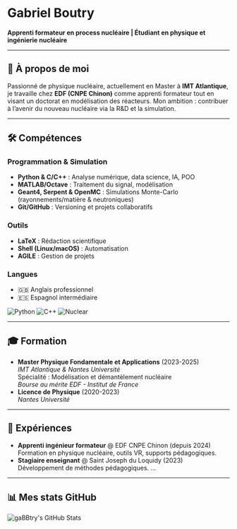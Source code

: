 # Gabriel Boutry  
**Apprenti formateur en process nucléaire | Étudiant en physique et ingénierie nucléaire**

---

## 👋 À propos de moi  
Passionné de physique nucléaire, actuellement en Master à **IMT Atlantique**, je travaille chez **EDF (CNPE Chinon)** comme apprenti formateur tout en visant un doctorat en modélisation des réacteurs. Mon ambition : contribuer à l’avenir du nouveau nucléaire via la R&D et la simulation.

---

## 🛠️ Compétences  

### Programmation & Simulation  
- **Python & C/C++** : Analyse numérique, data science, IA, POO  
- **MATLAB/Octave** : Traitement du signal, modélisation  
- **Geant4, Serpent & OpenMC** : Simulations Monte-Carlo (rayonnements/matière & neutroniques)
- **Git/GitHub** : Versioning et projets collaboratifs  

### Outils  
- **LaTeX** : Rédaction scientifique  
- **Shell (Linux/macOS)** : Automatisation  
- **AGILE** : Gestion de projets  

### Langues  
- 🇬🇧 Anglais professionnel  
- 🇪🇸 Espagnol intermédiaire  

![Python](https://img.shields.io/badge/Python-Expert-blue) ![C++](https://img.shields.io/badge/C++-Advanced-blue) ![Nuclear](https://img.shields.io/badge/Nuclear-Enthusiast-orange)

---

## 🎓 Formation  
- **Master Physique Fondamentale et Applications** (2023-2025)  
  *IMT Atlantique & Nantes Université*  
  Spécialité : Modélisation et démantèlement nucléaire  
  *Bourse au mérite EDF - Institut de France*  
- **Licence de Physique** (2020-2023)  
  *Nantes Université*

---

## 💼 Expériences  
- **Apprenti ingénieur formateur** @ EDF CNPE Chinon (depuis 2024)  
  Formation en physique nucléaire, outils VR, supports pédagogiques.  
- **Stagiaire enseignant** @ Saint Joseph du Loquidy (2023)  
  Développement de méthodes pédagogiques.
...

---

## 📊 Mes stats GitHub  
![gaBBtry's GitHub Stats](https://github-readme-stats.vercel.app/api?username=gaBBtry&show_icons=true&theme=radical)
